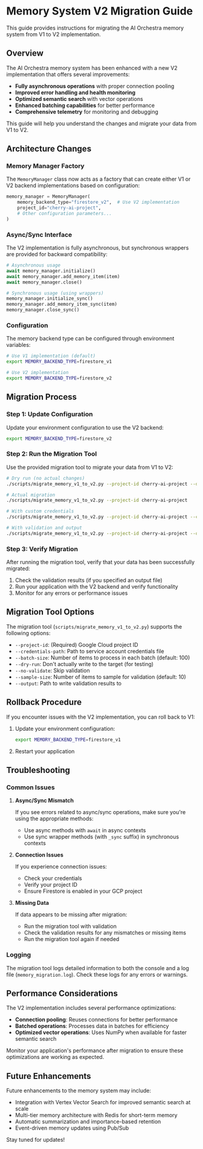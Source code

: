 # Memory System V2 Migration Guide

This guide provides instructions for migrating the AI Orchestra memory system from V1 to V2 implementation.

## Overview

The AI Orchestra memory system has been enhanced with a new V2 implementation that offers several improvements:

- **Fully asynchronous operations** with proper connection pooling
- **Improved error handling and health monitoring**
- **Optimized semantic search** with vector operations
- **Enhanced batching capabilities** for better performance
- **Comprehensive telemetry** for monitoring and debugging

This guide will help you understand the changes and migrate your data from V1 to V2.

## Architecture Changes

### Memory Manager Factory

The `MemoryManager` class now acts as a factory that can create either V1 or V2 backend implementations based on configuration:

```python
memory_manager = MemoryManager(
    memory_backend_type="firestore_v2",  # Use V2 implementation
    project_id="cherry-ai-project",
    # Other configuration parameters...
)
```

### Async/Sync Interface

The V2 implementation is fully asynchronous, but synchronous wrappers are provided for backward compatibility:

```python
# Asynchronous usage
await memory_manager.initialize()
await memory_manager.add_memory_item(item)
await memory_manager.close()

# Synchronous usage (using wrappers)
memory_manager.initialize_sync()
memory_manager.add_memory_item_sync(item)
memory_manager.close_sync()
```

### Configuration

The memory backend type can be configured through environment variables:

```bash
# Use V1 implementation (default)
export MEMORY_BACKEND_TYPE=firestore_v1

# Use V2 implementation
export MEMORY_BACKEND_TYPE=firestore_v2
```

## Migration Process

### Step 1: Update Configuration

Update your environment configuration to use the V2 backend:

```bash
export MEMORY_BACKEND_TYPE=firestore_v2
```

### Step 2: Run the Migration Tool

Use the provided migration tool to migrate your data from V1 to V2:

```bash
# Dry run (no actual changes)
./scripts/migrate_memory_v1_to_v2.py --project-id cherry-ai-project --dry-run

# Actual migration
./scripts/migrate_memory_v1_to_v2.py --project-id cherry-ai-project

# With custom credentials
./scripts/migrate_memory_v1_to_v2.py --project-id cherry-ai-project --credentials-path /path/to/credentials.json

# With validation and output
./scripts/migrate_memory_v1_to_v2.py --project-id cherry-ai-project --output validation_results.json
```

### Step 3: Verify Migration

After running the migration tool, verify that your data has been successfully migrated:

1. Check the validation results (if you specified an output file)
2. Run your application with the V2 backend and verify functionality
3. Monitor for any errors or performance issues

## Migration Tool Options

The migration tool (`scripts/migrate_memory_v1_to_v2.py`) supports the following options:

- `--project-id`: (Required) Google Cloud project ID
- `--credentials-path`: Path to service account credentials file
- `--batch-size`: Number of items to process in each batch (default: 100)
- `--dry-run`: Don't actually write to the target (for testing)
- `--no-validate`: Skip validation
- `--sample-size`: Number of items to sample for validation (default: 10)
- `--output`: Path to write validation results to

## Rollback Procedure

If you encounter issues with the V2 implementation, you can roll back to V1:

1. Update your environment configuration:
   ```bash
   export MEMORY_BACKEND_TYPE=firestore_v1
   ```

2. Restart your application

## Troubleshooting

### Common Issues

1. **Async/Sync Mismatch**
   
   If you see errors related to async/sync operations, make sure you're using the appropriate methods:
   - Use async methods with `await` in async contexts
   - Use sync wrapper methods (with `_sync` suffix) in synchronous contexts

2. **Connection Issues**
   
   If you experience connection issues:
   - Check your credentials
   - Verify your project ID
   - Ensure Firestore is enabled in your GCP project

3. **Missing Data**
   
   If data appears to be missing after migration:
   - Run the migration tool with validation
   - Check the validation results for any mismatches or missing items
   - Run the migration tool again if needed

### Logging

The migration tool logs detailed information to both the console and a log file (`memory_migration.log`). Check these logs for any errors or warnings.

## Performance Considerations

The V2 implementation includes several performance optimizations:

- **Connection pooling**: Reuses connections for better performance
- **Batched operations**: Processes data in batches for efficiency
- **Optimized vector operations**: Uses NumPy when available for faster semantic search

Monitor your application's performance after migration to ensure these optimizations are working as expected.

## Future Enhancements

Future enhancements to the memory system may include:

- Integration with Vertex Vector Search for improved semantic search at scale
- Multi-tier memory architecture with Redis for short-term memory
- Automatic summarization and importance-based retention
- Event-driven memory updates using Pub/Sub

Stay tuned for updates!